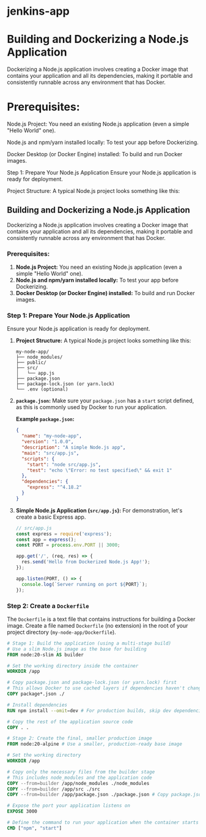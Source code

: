# jenkins-app

# Building and Dockerizing a Node.js Application
Dockerizing a Node.js application involves creating a Docker image that contains your application and all its dependencies, making it portable and consistently runnable across any environment that has Docker.

# Prerequisites:
Node.js Project: You need an existing Node.js application (even a simple "Hello World" one).

Node.js and npm/yarn installed locally: To test your app before Dockerizing.

Docker Desktop (or Docker Engine) installed: To build and run Docker images.

Step 1: Prepare Your Node.js Application
Ensure your Node.js application is ready for deployment.

Project Structure:
A typical Node.js project looks something like this:


## Building and Dockerizing a Node.js Application

Dockerizing a Node.js application involves creating a Docker image that contains your application and all its dependencies, making it portable and consistently runnable across any environment that has Docker.

### **Prerequisites:**

1.  **Node.js Project:** You need an existing Node.js application (even a simple "Hello World" one).
2.  **Node.js and npm/yarn installed locally:** To test your app before Dockerizing.
3.  **Docker Desktop (or Docker Engine) installed:** To build and run Docker images.

### **Step 1: Prepare Your Node.js Application**

Ensure your Node.js application is ready for deployment.

1.  **Project Structure:**
    A typical Node.js project looks something like this:
    ```
    my-node-app/
    ├── node_modules/
    ├── public/
    ├── src/
    │   └── app.js
    ├── package.json
    ├── package-lock.json (or yarn.lock)
    └── .env (optional)
    ```

2.  **`package.json`:** Make sure your `package.json` has a `start` script defined, as this is commonly used by Docker to run your application.

    **Example `package.json`:**
    ```json
    {
      "name": "my-node-app",
      "version": "1.0.0",
      "description": "A simple Node.js app",
      "main": "src/app.js",
      "scripts": {
        "start": "node src/app.js",
        "test": "echo \"Error: no test specified\" && exit 1"
      },
      "dependencies": {
        "express": "^4.18.2"
      }
    }
    ```

3.  **Simple Node.js Application (`src/app.js`):**
    For demonstration, let's create a basic Express app.

    ```javascript
    // src/app.js
    const express = require('express');
    const app = express();
    const PORT = process.env.PORT || 3000;

    app.get('/', (req, res) => {
      res.send('Hello from Dockerized Node.js App!');
    });

    app.listen(PORT, () => {
      console.log(`Server running on port ${PORT}`);
    });
    ```

### **Step 2: Create a `Dockerfile`**

The `Dockerfile` is a text file that contains instructions for building a Docker image. Create a file named `Dockerfile` (no extension) in the root of your project directory (`my-node-app/Dockerfile`).

```dockerfile
# Stage 1: Build the application (using a multi-stage build)
# Use a slim Node.js image as the base for building
FROM node:20-slim AS builder

# Set the working directory inside the container
WORKDIR /app

# Copy package.json and package-lock.json (or yarn.lock) first
# This allows Docker to use cached layers if dependencies haven't changed
COPY package*.json ./

# Install dependencies
RUN npm install --omit=dev # For production builds, skip dev dependencies

# Copy the rest of the application source code
COPY . .

# Stage 2: Create the final, smaller production image
FROM node:20-alpine # Use a smaller, production-ready base image

# Set the working directory
WORKDIR /app

# Copy only the necessary files from the builder stage
# This includes node_modules and the application code
COPY --from=builder /app/node_modules ./node_modules
COPY --from=builder /app/src ./src
COPY --from=builder /app/package.json ./package.json # Copy package.json if needed for 'npm start'

# Expose the port your application listens on
EXPOSE 3000

# Define the command to run your application when the container starts
CMD ["npm", "start"]


